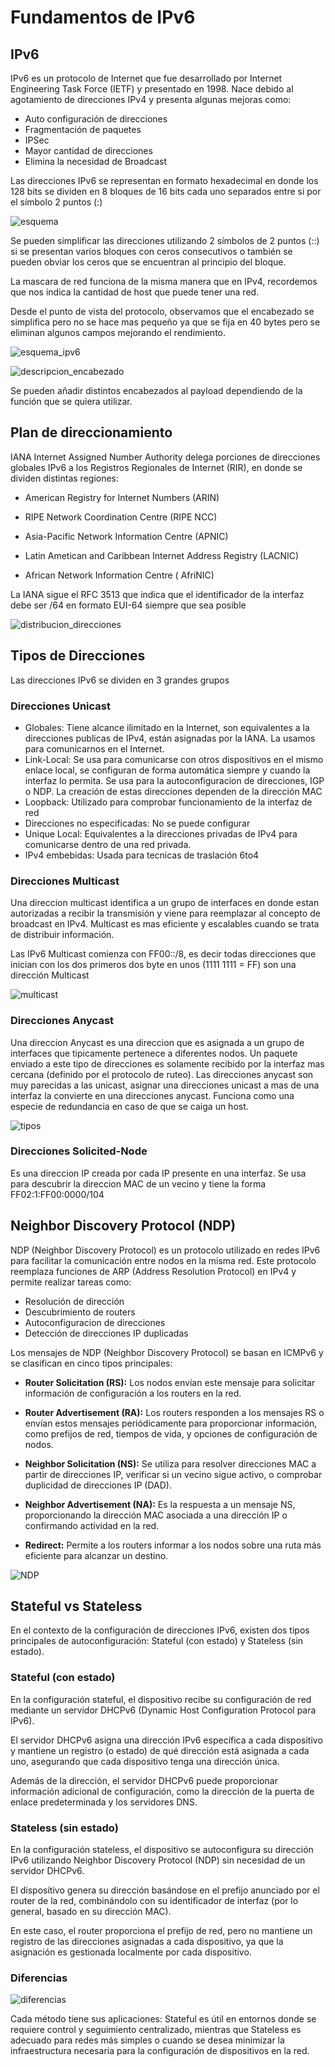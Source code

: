 # Fundamentos de IPv6

## IPv6

IPv6 es un protocolo de Internet que fue desarrollado por Internet Engineering Task Force (IETF) y presentado en 1998. Nace debido al agotamiento de direcciones IPv4 y presenta algunas mejoras como:

- Auto configuración de direcciones
- Fragmentación de paquetes
- IPSec
- Mayor cantidad de direcciones
- Elimina la necesidad de Broadcast

Las direcciones IPv6 se representan en formato hexadecimal en donde los 128 bits se dividen en 8 bloques de 16 bits cada uno separados entre si por el símbolo 2 puntos (:)

![esquema](img/esquema_ipv6)

Se pueden simplificar las direcciones utilizando 2 símbolos de 2 puntos (::) si se presentan varios bloques con ceros consecutivos o también se pueden obviar los ceros que se encuentran al principio del bloque.

La mascara de red funciona de la misma manera que en IPv4, recordemos que nos indica la cantidad de host que puede tener una red.

Desde el punto de vista del protocolo, observamos que el encabezado se simplifica pero no se hace mas pequeño ya que se fija en 40 bytes pero se eliminan algunos campos mejorando el rendimiento.

![esquema_ipv6](img/encabezado.jpg)

![descripcion_encabezado](img/descripcion_encabezado)

Se pueden añadir distintos encabezados al payload dependiendo de la función que se quiera utilizar.

## Plan de direccionamiento

IANA Internet Assigned Number Authority delega porciones de direcciones globales IPv6 a los Registros Regionales de Internet (RIR), en donde se dividen distintas regiones:

- American Registry for Internet Numbers (ARIN)

- RIPE Network Coordination Centre (RIPE NCC)

- Asia-Pacific Network Information Centre (APNIC)

- Latin Ametican and Caribbean Internet Address Registry (LACNIC)

- African Network Information Centre ( AfriNIC)

La IANA sigue el RFC 3513 que indica que el identificador de la interfaz debe ser /64 en formato EUI-64 siempre que sea posible

![distribucion_direcciones](img/distribucion.jpg)

## Tipos de Direcciones

Las direcciones IPv6 se dividen en 3 grandes grupos

### Direcciones Unicast

- Globales: Tiene alcance ilimitado en la Internet, son equivalentes a la direcciones publicas de IPv4, están asignadas por la IANA. La usamos para comunicarnos en el Internet.
- Link-Local: Se usa para comunicarse con otros dispositivos en el mismo enlace local, se configuran de forma automática siempre y cuando la interfaz lo permita. Se usa para la autoconfiguracion de direcciones, IGP o NDP. La creación de estas direcciones dependen de la dirección MAC
- Loopback: Utilizado para comprobar funcionamiento de la interfaz de red
- Direcciones no especificadas: No se puede configurar
- Unique Local: Equivalentes a la direcciones privadas de IPv4 para comunicarse dentro de una red privada.
- IPv4 embebidas: Usada para tecnicas de traslación 6to4

### Direcciones Multicast

Una direccion multicast identifica a un grupo de interfaces en donde estan autorizadas a recibir la transmisión y viene para reemplazar al concepto de broadcast en IPv4. Multicast es mas eficiente y escalables cuando se trata de distribuir información.

Las IPv6 Multicast comienza con FF00::/8, es decir todas direcciones que inician con los dos primeros dos byte en unos (1111 1111 = FF) son una  dirección Multicast

![multicast](img/multicast.jpg)

### Direcciones Anycast

Una direccion Anycast es una direccion que es asignada a un grupo de interfaces que tipicamente pertenece a diferentes nodos. Un paquete enviado a este tipo de direcciones es solamente recibido por la interfaz mas cercana (definido por el protocolo de ruteo). Las direcciones anycast son muy parecidas a las unicast, asignar una direcciones unicast a mas de una interfaz la convierte en una direcciones anycast. Funciona como una especie de redundancia en caso de que se caiga un host.

![tipos](img/ipv6_types.jpg)

### Direcciones Solicited-Node

Es una direccion IP creada por cada IP presente en una interfaz. Se usa para descubrir la direccion MAC de un vecino y tiene la forma FF02:1:FF00:0000/104

## Neighbor Discovery Protocol (NDP)

NDP (Neighbor Discovery Protocol) es un protocolo utilizado en redes IPv6 para facilitar la comunicación entre nodos en la misma red. Este protocolo reemplaza funciones de ARP (Address Resolution Protocol) en IPv4 y permite realizar tareas como:

- Resolución de dirección
- Descubrimiento de routers
- Autoconfiguracion de direcciones
- Detección de direcciones IP duplicadas

Los mensajes de NDP (Neighbor Discovery Protocol) se basan en ICMPv6 y se clasifican en cinco tipos principales:

- **Router Solicitation (RS):** Los nodos envían este mensaje para solicitar información de configuración a los routers en la red.

- **Router Advertisement (RA):** Los routers responden a los mensajes RS o envían estos mensajes  periódicamente para proporcionar información, como prefijos de red,  tiempos de vida, y opciones de configuración de nodos.

- **Neighbor Solicitation (NS):** Se utiliza para resolver direcciones MAC a partir de direcciones IP,  verificar si un vecino sigue activo, o comprobar duplicidad de  direcciones IP (DAD).

- **Neighbor Advertisement (NA):** Es la respuesta a un mensaje NS, proporcionando la dirección MAC asociada a una dirección IP o confirmando actividad en la red.

- **Redirect:** Permite a los routers informar a los nodos sobre una ruta más eficiente para alcanzar un destino.

![NDP](img/NDP.jpeg)

## Stateful vs Stateless

En el contexto de la configuración de direcciones IPv6, existen dos tipos principales de autoconfiguración: Stateful (con estado) y Stateless (sin estado).

### Stateful (con estado)
En la configuración stateful, el dispositivo recibe su configuración de red mediante un servidor DHCPv6 (Dynamic Host Configuration Protocol para IPv6).

El servidor DHCPv6 asigna una dirección IPv6 específica a cada dispositivo y mantiene un registro (o estado) de qué dirección está asignada a cada uno, asegurando que cada dispositivo tenga una dirección única.

Además de la dirección, el servidor DHCPv6 puede proporcionar información adicional de configuración, como la dirección de la puerta de enlace predeterminada y los servidores DNS.

### Stateless (sin estado)
En la configuración stateless, el dispositivo se autoconfigura su dirección IPv6 utilizando Neighbor Discovery Protocol (NDP) sin necesidad de un servidor DHCPv6.

El dispositivo genera su dirección basándose en el prefijo anunciado por el router de la red, combinándolo con su identificador de interfaz (por lo general, basado en su dirección MAC).

En este caso, el router proporciona el prefijo de red, pero no mantiene un registro de las direcciones asignadas a cada dispositivo, ya que la asignación es gestionada localmente por cada dispositivo.

### Diferencias

![diferencias](img/diferencias.jpg)

Cada método tiene sus aplicaciones: Stateful es útil en entornos donde se requiere control y seguimiento centralizado, mientras que Stateless es adecuado para redes más simples o cuando se desea minimizar la infraestructura necesaria para la configuración de dispositivos en la red.